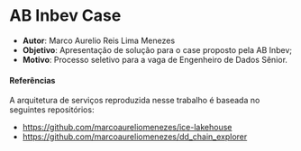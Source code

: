 # AB Inbev Case

- **Autor**: Marco Aurelio Reis Lima Menezes
- **Objetivo**: Apresentação de solução para o case proposto pela AB Inbev;
- **Motivo**: Processo seletivo para a vaga de Engenheiro de Dados Sênior.





#### Referências

A arquitetura de serviços reproduzida nesse trabalho é baseada no seguintes repositórios:

- https://github.com/marcoaureliomenezes/ice-lakehouse
- https://github.com/marcoaureliomenezes/dd_chain_explorer


